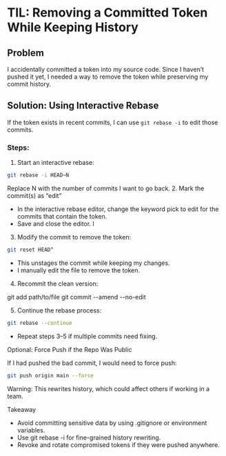 # TIL: Removing a Committed Token While Keeping History

## Problem  
I accidentally committed a token into my source code. Since I haven’t pushed it yet, I needed a way to remove the token while preserving my commit history.

## Solution: Using Interactive Rebase  
If the token exists in recent commits, I can use `git rebase -i` to edit those commits.

### Steps:

1. Start an interactive rebase: 
```bash
git rebase -i HEAD~N
```

Replace N with the number of commits I want to go back.
2.	Mark the commit(s) as “edit”
- In the interactive rebase editor, change the keyword pick to edit for the commits that contain the token.
- Save and close the editor.
l
3.	Modify the commit to remove the token:
```bash
git reset HEAD^
```
- This unstages the commit while keeping my changes.
- I manually edit the file to remove the token.

4.	Recommit the clean version:

git add path/to/file
git commit --amend --no-edit


5.	Continue the rebase process:
```bash
git rebase --continue
```
- Repeat steps 3–5 if multiple commits need fixing.

Optional: Force Push if the Repo Was Public

If I had pushed the bad commit, I would need to force push:
```bash
git push origin main --force
```
Warning: This rewrites history, which could affect others if working in a team.

Takeaway
- Avoid committing sensitive data by using .gitignore or environment variables.
- Use git rebase -i for fine-grained history rewriting.
- Revoke and rotate compromised tokens if they were pushed anywhere.